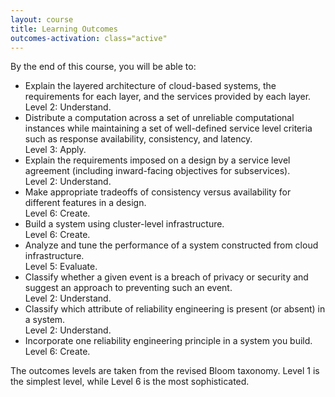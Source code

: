 ```yaml
---
layout: course
title: Learning Outcomes
outcomes-activation: class="active"
---
```

By the end of this course, you will be able to:

* Explain the layered architecture of cloud-based systems, the requirements for each layer, and the services provided by each layer.<br/>
 Level 2: Understand.
* Distribute a computation across a set of unreliable computational instances while maintaining a set of well-defined service level criteria such as response availability, consistency, and latency.<br/>
 Level 3: Apply.
* Explain the requirements imposed on a design by a service level agreement (including inward-facing objectives for subservices).<br/>
 Level 2: Understand.
* Make appropriate tradeoffs of consistency versus availability for different features in a design.<br/>
 Level 6: Create.
* Build a system using cluster-level infrastructure.<br/>
 Level 6: Create.
* Analyze and tune the performance of a system constructed from cloud infrastructure.<br/>
 Level 5: Evaluate.
* Classify whether a given event is a breach of privacy or security and suggest an approach to preventing such an event.<br/>
 Level 2: Understand.
* Classify which attribute of reliability engineering is present (or absent) in a system.<br/>
 Level 2: Understand.
* Incorporate one reliability engineering principle in a system you build.<br/>
 Level 6: Create.
   
The outcomes levels are taken from the revised Bloom
taxonomy. Level&nbsp;1 is the simplest level, while Level&nbsp;6 is
the most sophisticated.